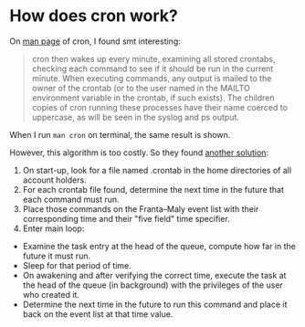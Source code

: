 # How does cron work?

On [man page](https://www.unix.com/man-page/debian/8/cron/) of cron, I found smt
interesting:

> cron  then  wakes  up  every minute, examining all stored crontabs, checking each command to see if it should be run in the current minute.  When executing commands, any output is mailed to the owner of the crontab (or to the user named in the MAILTO environment variable  in  the crontab, if such exists).  The children copies of cron running these processes have their name coerced to uppercase, as will be seen in the syslog and ps output.

When I run `man cron` on terminal, the same result is shown.

However, this algorithm is too costly. So they found [another solution](https://en.wikipedia.org/wiki/Cron#Multi-user_capability):

1. On start-up, look for a file named .crontab in the home directories of all account holders.
2. For each crontab file found, determine the next time in the future that each command must run.
3. Place those commands on the Franta–Maly event list with their corresponding time and their "five field" time specifier.
4. Enter main loop:
  * Examine the task entry at the head of the queue, compute how far in the future it must run.
  * Sleep for that period of time.
  * On awakening and after verifying the correct time, execute the task at the head of the queue (in background) with the privileges of the user who created it.
  * Determine the next time in the future to run this command and place it back on the event list at that time value.

